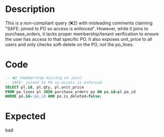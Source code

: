 # Description
This is a non-compliant query (❌2) with misleading comments claiming "SAFE: joined to PO so access is enforced". However, while it joins to purchase_orders, it lacks proper membership/tenant verification to ensure the user has access to that specific PO. It also exposes unit_price to all users and only checks soft-delete on the PO, not the po_lines.

# Code
```sql
-- ❌2 (membership missing on join)
-- SAFE: joined to PO so access is enforced
SELECT pl.id, pl.qty, pl.unit_price
FROM po_lines pl JOIN purchase_orders po ON po.id=pl.po_id
WHERE po.id=:po_id AND po.is_deleted=false;
```

# Expected
bad